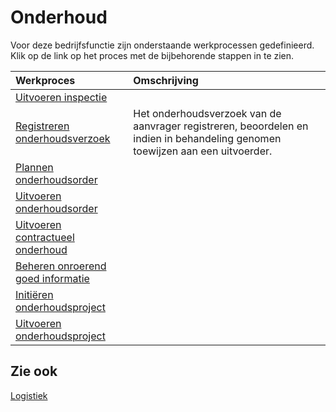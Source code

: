 # Onderhoud

Voor deze bedrijfsfunctie zijn onderstaande werkprocessen gedefinieerd. Klik op de link op het proces met de bijbehorende stappen in te zien.

Werkproces | Omschrijving
:--- | :---
[Uitvoeren inspectie](uitvoeren-inspectie/) | 
[Registreren onderhoudsverzoek](registreren-onderhoudsverzoek/) | Het onderhoudsverzoek van de aanvrager registreren, beoordelen en indien in behandeling genomen toewijzen aan een uitvoerder.
[Plannen onderhoudsorder](plannen-onderhoudsorder/) | 
[Uitvoeren onderhoudsorder](uitvoeren-onderhoudsorder/) | 
[Uitvoeren contractueel onderhoud](uitvoeren-contractueel-onderhoud/) | 
[Beheren onroerend goed informatie](beheren-onroerend-goed-informatie/) | 
[Initiëren onderhoudsproject](initiëren-onderhoudsproject/) | 
[Uitvoeren onderhoudsproject](uitvoeren-onderhoudsproject/) | 

## Zie ook

[Logistiek](../logistiek/)
